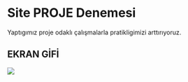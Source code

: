 <h1>Site PROJE Denemesi</h1>
 Yaptıgımız proje odaklı çalışmalarla
 pratikligimizi arttırıyoruz.
 <h2>EKRAN GİFİ</h2>

 ![](gif3.gif)
